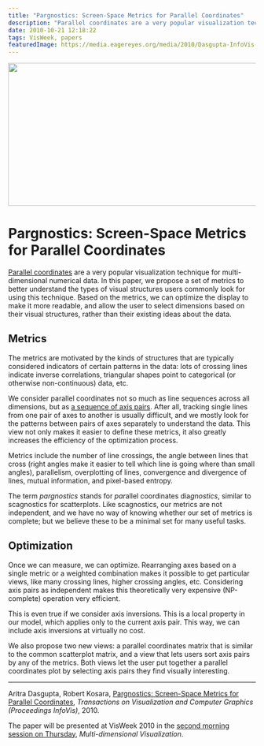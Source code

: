 ```yaml
---
title: "Pargnostics: Screen-Space Metrics for Parallel Coordinates"
description: "Parallel coordinates are a very popular visualization technique for multi-dimensional numerical data. In this paper, we propose a set of metrics to better understand the types of visual structures users commonly look for using this technique. Based on the metrics, we can optimize the display to make it more readable, and allow the user to select dimensions based on their visual structures, rather than their existing ideas about the data."
date: 2010-10-21 12:18:22
tags: VisWeek, papers
featuredImage: https://media.eagereyes.org/media/2010/Dasgupta-InfoVis-2010.png
---
```


<p align="center"><img src="https://media.eagereyes.org/media/2010/Dasgupta-InfoVis-2010.png" alt="" width="560" height="290" /></p>

# Pargnostics: Screen-Space Metrics for Parallel Coordinates

<a href="/techniques/parallel-coordinates">Parallel coordinates</a> are a very popular visualization technique for multi-dimensional numerical data. In this paper, we propose a set of metrics to better understand the types of visual structures users commonly look for using this technique. Based on the metrics, we can optimize the display to make it more readable, and allow the user to select dimensions based on their visual structures, rather than their existing ideas about the data.

## Metrics

The metrics are motivated by the kinds of structures that are typically considered indicators of certain patterns in the data: lots of crossing lines indicate inverse correlations, triangular shapes point to categorical (or otherwise non-continuous) data, etc.

We consider parallel coordinates not so much as line sequences across all dimensions, but as <a href="/techniques/parallel-coordinates">a sequence of axis pairs</a>. After all, tracking single lines from one pair of axes to another is usually difficult, and we mostly look for the patterns between pairs of axes separately to understand the data. This view not only makes it easier to define these metrics, it also greatly increases the efficiency of the optimization process.

Metrics include the number of line crossings, the angle between lines that cross (right angles make it easier to tell which line is going where than small angles), parallelism, overplotting of lines, convergence and divergence of lines, mutual information, and pixel-based entropy.

The term <em>pargnostics</em> stands for <em>par</em>allel coordinates dia<em>gnostics</em>, similar to scagnostics for scatterplots. Like scagnostics, our metrics are not independent, and we have no way of knowing whether our set of metrics is complete; but we believe these to be a minimal set for many useful tasks.

## Optimization

Once we can measure, we can optimize. Rearranging axes based on a single metric or a weighted combination makes it possible to get particular views, like many crossing lines, higher crossing angles, etc. Considering axis pairs as independent makes this theoretically very expensive (NP-complete) operation very efficient.

This is even true if we consider axis inversions. This is a local property in our model, which applies only to the current axis pair. This way, we can include axis inversions at virtually no cost.

We also propose two new views: a parallel coordinates matrix that is similar to the common scatterplot matrix, and a view that lets users sort axis pairs by any of the metrics. Both views let the user put together a parallel coordinates plot by selecting axis pairs they find visually interesting.

<hr />

Aritra Dasgupta, Robert Kosara, <a href="/publications/Dasgupta-InfoVis-2010">Pargnostics: Screen-Space Metrics for Parallel Coordinates</a>,
<em>Transactions on Visualization and Computer Graphics (Proceedings InfoVis)</em>, 2010.

The paper will be presented at VisWeek 2010 in the <a href="http://vis.computer.org/VisWeek2010/schedule/thursday.html">second morning session on Thursday</a>, <em>Multi-dimensional Visualization</em>.


<PostedBy />


